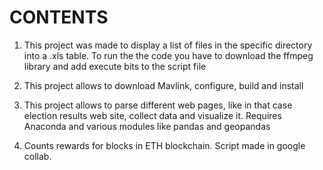 # CONTENTS

1) This project was made to display a list of files in the specific directory into a .xls table. To run the the code you have to download the ffmpeg library and add execute bits to the script file

2) This project allows to download Mavlink, configure, build and install

3) This project allows to parse different web pages, like in that case election results web site, collect data and visualize it. Requires Anaconda and various modules like pandas and geopandas

5) Counts rewards for blocks in ETH blockchain. Script made in google collab.
